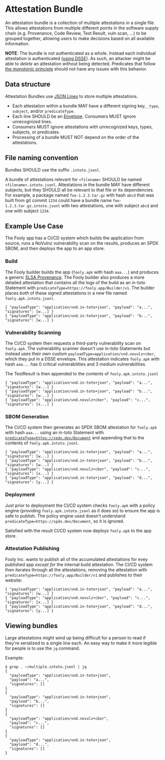 # Attestation Bundle

An attestation bundle is a collection of multiple attestations in a single file.
This allows attestations from multiple different points in the software supply
chain (e.g. Provenance, Code Review, Test Result, vuln scan, ...) to be grouped
together, allowing users to make decisions based on all available information.

**NOTE**: The bundle is not authenticated as a whole.  Instead each individual
attestation is authenticated
([using DSSE](https://github.com/secure-systems-lab/dsse)). As such, an attacker
might be able to _delete_ an attestation without being detected.  Predicates that
follow [the monotonic principle](README.md#parsing-rules) should not have any
issues with this behavior.

## Data structure

Attestation Bundles use [JSON Lines](https://jsonlines.org/) to store multiple
attestations.

-   Each attestation within a bundle MAY have a different signing key, `_type`,
    `subject`, and/or `predicateType`.
-   Each line SHOULD be an [Envelope]. Consumers MUST ignore unrecognized lines.
-   Consumers MUST ignore attestations with unrecognized keys, types, subjects,
    or predicates.
-   Processing of a bundle MUST NOT depend on the order of the attestations.

## File naming convention

Bundles SHOULD use the suffix `.intoto.jsonl`.

A bundle of attestations relevant for `<filename>` SHOULD be named
`<filename>.intoto.jsonl`. Attestations in the bundle MAY have different
subjects, but they SHOULD all be relevant to that file or its dependencies. For
example, a package named `foo-1.2.3.tar.gz` with hash `abcd` that was built from
git commit `1234` could have a bundle name `foo-1.2.3.tar.gz.intoto.jsonl` with
two attestations, one with subject `abcd` and one with subject `1234`.

## Example Use Case

The Fooly app has a CI/CD system which builds the application from source, runs a
NoVulnz vulnerability scan on the results, produces an SPDX SBOM, and then deploys the
app to an app store.

### Build

The Fooly builder builds the app (`fooly.apk` with hash `aaa...`) and produces a generic
[SLSA Provenance](https://slsa.dev/provenance).  The Fooly builder also
produces a more detailed attestation that contains all the logs of the build as an
in-toto Statement with `predicateType=https://fooly.app/Builder/v1`.  The builder places
_both_ of these signed attestations in a new file named `fooly.apk.intoto.jsonl`.

```jsonl
{ "payloadType": "application/vnd.in-toto+json", "payload": "a...", "signatures": [w...] }
{ "payloadType": "application/vnd.in-toto+json", "payload": "b...", "signatures": [w...] }
```

### Vulnerability Scanning

The CI/CD system then requests a third-party vulnerability scan on `fooly.apk`.  The
vulnerability scanner doesn't use in-toto Statements but instead uses their own custom
`payloadType=application/vnd.novulz+cbor`, which they put in a DSSE envelope. This
attestation indicates `fooly.apk` with hash `aaa...` has 0 critical vulnerabilities and
3 medium vulnerabilities.

The TestResult is then appended to the contents of `fooly.apk.intoto.jsonl`

```jsonl
{ "payloadType": "application/vnd.in-toto+json", "payload": "a...", "signatures": [w...] }
{ "payloadType": "application/vnd.in-toto+json", "payload": "b...", "signatures": [w...] }
{ "payloadType": "application/vnd.novulz+cbor", "payload": "c...", "signatures": [x...] }
```

### SBOM Generation

The CI/CD system then generates an SPDX SBOM attestation for `fooly.apk` with hash
`aaa...` using an in-toto Statement with
[`predicateType=https://spdx.dev/Document`](https://github.com/in-toto/attestation/blob/main/spec/predicates/spdx.md)
and appending that to the contents of `fooly.apk.intoto.jsonl`.

```jsonl
{ "payloadType": "application/vnd.in-toto+json", "payload": "a...", "signatures": [w...] }
{ "payloadType": "application/vnd.in-toto+json", "payload": "b...", "signatures": [w...] }
{ "payloadType": "application/vnd.novulz+cbor", "payload": "c...", "signatures": [x...] }
{ "payloadType": "application/vnd.in-toto+json", "payload": "d...", "signatures": [y...] }
```

### Deployment

Just prior to deployment the CI/CD system checks `fooly.apk` with a policy engine
(providing `fooly.apk.intoto.jsonl` as it does so) to ensure the app is safe to publish.
The policy engine used doesn't understand `predicateType=https://spdx.dev/Document`, so
it is ignored.

Satisfied with the result CI/CD system now deploys `fooly.apk` to the app store.

### Attestation Publishing

Fooly Inc. wants to publish all of the accumulated attestations for evey published app
_except for_ the internal build attestation. The CI/CD system then iterates through all
the attestations, removing the attestation with
`predicateType=https://fooly.app/Builder/v1` and publishes to their website:

```jsonl
{ "payloadType": "application/vnd.in-toto+json", "payload": "a...", "signatures": [w...] }
{ "payloadType": "application/vnd.novulz+cbor", "payload": "c...", "signatures": [x...] }
{ "payloadType": "application/vnd.in-toto+json", "payload": "d...", "signatures": [y...] }
```

## Viewing bundles

Large attestations might wind up being difficult for a person to read if they're
serialized to a single line each.  An easy way to make it more legible for people is
to use the `jq` command.

Example:

```shell
$ grep . ~/multiple.intoto.jsonl | jq
{
  "payloadType": "application/vnd.in-toto+json",
  "payload": "a...",
  "signatures": []
}
{
  "payloadType": "application/vnd.in-toto+json",
  "payload": "b...",
  "signatures": []
}
{
  "payloadType": "application/vnd.novulz+cbor",
  "payload": "c...",
  "signatures": []
}
{
  "payloadType": "application/vnd.in-toto+json",
  "payload": "d...",
  "signatures": []
}
```

[Envelope]: README.md#envelope
